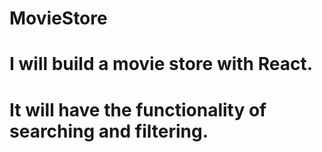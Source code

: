 # MovieStore
# I will build a movie store with React.
# It will have the functionality of searching and filtering.